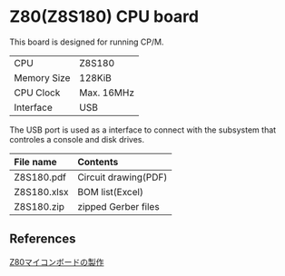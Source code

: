 # Z80(Z8S180) CPU board

This board is designed for running CP/M.

|||
|:--|:-|
|CPU|Z8S180|
|Memory Size|128KiB|
|CPU Clock|Max. 16MHz|
|Interface|USB|

The USB port is used as a interface to connect with the subsystem that controles a console and disk drives.

|File name|Contents|
|:---------|:---|
|Z8S180.pdf|Circuit drawing(PDF)|
|Z8S180.xlsx|BOM list(Excel)|
|Z8S180.zip|zipped Gerber files|

## References

[Z80マイコンボードの製作](https://tech.nosuz.jp/2016/08/z80-cpu-borad/)
